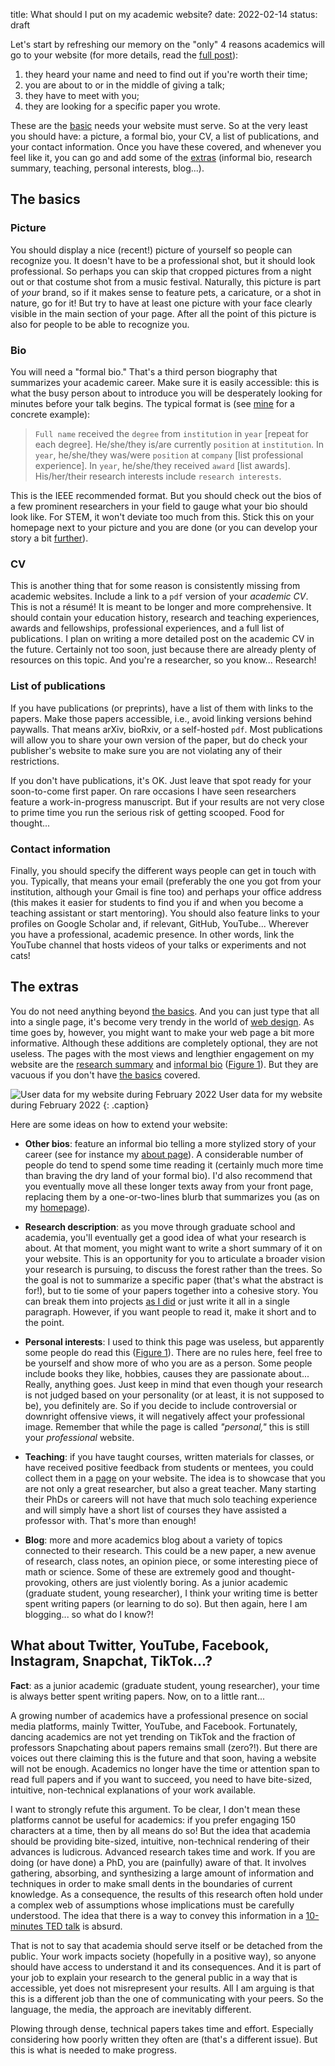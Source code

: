 title: What should I put on my academic website?
date: 2022-02-14
status: draft


Let's start by refreshing our memory on the "only" 4 reasons academics will go to
your website (for more details, read the [full post](#)):

  1. they heard your name and need to find out if you're worth their time;
  2. you are about to or in the middle of giving a talk;
  3. they have to meet with you;
  4. they are looking for a specific paper you wrote.

These are the [basic](#) needs your website must serve. So at the very least you
should have: a picture, a formal bio, your CV, a list of publications,
and your contact information. Once you have these covered, and whenever you feel
like it, you can go and add some of the [extras](#) (informal bio, research summary,
teaching, personal interests, blog...).



## The basics

### Picture
You should display a nice (recent!) picture of yourself so people can recognize you.
It doesn't have to be a professional shot, but it should look professional. So perhaps
you can skip that cropped pictures from a night out or that costume shot from a music
festival. Naturally, this picture is part of *your* brand, so if it makes sense to
feature pets, a caricature, or a shot in nature, go for it! But try to have at least
one picture with your face clearly visible in the main section of your page. After all
the point of this picture is also for people to be able to recognize you.

### Bio
You will need a "formal bio." That's a third person biography that summarizes your
academic career. Make sure it is easily accessible: this is what the busy person
about to introduce you will be desperately looking for minutes before your talk begins.
The typical format is (see [mine]({filename}/pages/bio.md) for a concrete example):

> `Full name` received the `degree` from `institution` in `year` [repeat for each degree].
> He/she/they is/are currently `position` at `institution`.
> In `year`, he/she/they was/were `position` at `company` [list professional experience].
> In `year`, he/she/they received `award` [list awards].
> His/her/their research interests include `research interests`.

This is the IEEE recommended format. But you should check out the bios of a few
prominent researchers in your field to gauge what your bio should look like.
For STEM, it won't deviate too much from this. Stick this on your homepage next
to your picture and you are done (or you can develop your story a bit [further](#)).

### CV
This is another thing that for some reason is consistently missing from academic
websites. Include a link to a `pdf` version of your *academic CV*. This is not
a r&eacute;sum&eacute;! It is meant to be longer and more comprehensive. It should
contain your education history, research and teaching experiences,
awards and fellowships, professional experiences, and a full list of publications.
I plan on writing a more detailed post on the academic CV in the future. Certainly
not too soon, just because there are already plenty of resources on this topic.
And you're a researcher, so you know... Research!

### List of publications
If you have publications (or preprints), have a list of them with links to the papers.
Make those papers accessible, i.e., avoid linking versions behind paywalls.
That means arXiv, bioRxiv, or a self-hosted `pdf`. Most publications will allow you to
share your own version of the paper, but do check your publisher's website to make
sure you are not violating any of their restrictions.

If you don't have publications, it's OK. Just leave that spot ready for your
soon-to-come first paper. On rare occasions I have seen researchers feature a
work-in-progress manuscript. But if your results are not very close to prime time
you run the serious risk of getting scooped. Food for thought...

### Contact information
Finally, you should specify the different ways people can get in touch with you.
Typically, that means your email (preferably the one you got from your institution,
although your Gmail is fine too) and perhaps your office address (this makes it easier
for students to find you if and when you become a teaching assistant or start mentoring).
You should also feature links to your profiles on Google Scholar and, if relevant,
GitHub, YouTube... Wherever you have a professional, academic presence. In other words,
link the YouTube channel that hosts videos of your talks or experiments and not cats!



## The extras

You do not need anything beyond [the basics](#). And you can just type that all into a single page,
it's become very trendy in the world of [web design](#). As time goes by, however,
you might want to make your web page a bit more informative. Although these additions are
completely optional, they are not useless. The pages with the most views and lengthier
engagement on my website are the [research summary]({filename}/pages/research.md)
and [informal bio]({filename}/pages/about.md) ([Figure 1](#)). But they are vacuous
if you don't have [the basics](#) covered.

![User data for my website during February 2022]({static}/images/blog/google_analytics.png)
User data for my website during February 2022
{: .caption}


Here are some ideas on how to extend your website:

  - **Other bios**: feature an informal bio telling a more stylized story of your
    career (see for instance my [about page]({filename}/pages/about.md)).
    A considerable number of people do tend to spend some time reading it (certainly
    much more time than braving the dry land of your formal bio). I'd also recommend
    that you eventually move all these longer texts away from your front page, replacing
    them by a one-or-two-lines blurb that summarizes you (as on my
    [homepage]({filename}/pages/main.md)).

  - **Research description**: as you move through graduate school and academia, you'll
    eventually get a good idea of what your research is about. At that moment, you
    might want to write a short summary of it on your website. This is an opportunity
    for you to articulate a broader vision your research is pursuing, to discuss
    the forest rather than the trees. So the goal is not to summarize a
    specific paper (that's what the abstract is for!), but to tie some of your papers
    together into a cohesive story. You can break them into projects
    [as I did]({filename}/pages/research.md) or just write it all in a single paragraph.
    However, if you want people to read it, make it short and to the point.

  - **Personal interests**: I used to think this page was useless, but apparently some people
    do read this ([Figure 1](#)). There are no rules here, feel free to be yourself and
    show more of who you are as a person. Some people include books they like, hobbies,
    causes they are passionate about... Really, anything goes. Just keep in mind that even though
    your research is not judged based on your personality (or at least, it is not supposed
    to be), you definitely are. So if you decide to include controversial or downright
    offensive views, it will negatively affect your professional image. Remember
    that while the page is called *"personal,"* this is still your *professional* website.

  - **Teaching**: if you have taught courses, written materials for classes, or have
    received positive feedback from students or mentees, you could collect them in a
    [page]({filename}/pages/teaching.md) on your website. The idea is to showcase
    that you are not only a great researcher, but also a great teacher.
    Many starting their PhDs or careers will not have that much solo teaching
    experience and will simply have a short list of courses they have assisted a
    professor with. That's more than enough!

  - **Blog**: more and more academics blog about a variety of topics connected to their
    research. This could be a new paper, a new avenue of research, class notes,
    an opinion piece, or some interesting piece of math or science. Some of these
    are extremely good and thought-provoking, others are just violently boring.
    As a junior academic (graduate student, young researcher), I think your writing
    time is better spent writing papers (or learning to do so). But then again,
    here I am blogging... so what do I know?!


## What about Twitter, YouTube, Facebook, Instagram, Snapchat, TikTok...?

**Fact**: as a junior academic (graduate student, young researcher), your time is
always better spent writing papers. Now, on to a little rant...

A growing number of academics have a professional presence on social media platforms,
mainly Twitter, YouTube, and Facebook. Fortunately, dancing academics are not yet
trending on TikTok and the fraction of professors Snapchating about papers remains
small (zero?!). But there are voices out there claiming this is the future and
that soon, having a website will not be enough. Academics no longer have the time
or attention span to read full papers and if you want to succeed, you need to
have bite-sized, intuitive, non-technical explanations of your work available.

I want to strongly refute this argument. To be clear, I don't mean these platforms
cannot be useful for academics: if you prefer engaging 150 characters at a time,
then by all means do so! But the idea that academia should be providing bite-sized,
intuitive, non-technical rendering of their advances is ludicrous. Advanced research
takes time and work. If you are doing (or have done) a PhD, you are (painfully) aware
of that. It involves gathering, absorbing, and synthesizing a large amount of information
and techniques in order to make small dents in the boundaries of current knowledge.
As a consequence, the results of this research often hold under a complex web of
assumptions whose implications must be carefully understood. The idea that there
is a way to convey this information in a [10-minutes TED talk](#) is absurd.

That is not to say that academia should serve itself or be detached from the
public. Your work impacts society (hopefully in a positive way), so
anyone should have access to understand it and its consequences. And it is part of
your job to explain your research to the general public in a way that is accessible,
yet does not misrepresent your results. All I am arguing is that this is a different
job than the one of communicating with your peers. So the language, the media,
the approach are inevitably different.

Plowing through dense, technical papers takes time and effort. Especially considering
how poorly written they often are (that's a different issue). But this is what
is needed to make progress.
